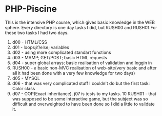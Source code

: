 # PHP-Piscine
This is the intensive PHP course, which gives basic knowledge in the WEB sphere.
Every directory is one day tasks I did, but RUSH00 and RUSH01.For these two tasks I had two days.
1. d00 - HTML/CSS
2. d01 - loops;if/else; variables
3. d02 - using more complicated standart functions
4. d03 - MAMP; GET/POST; basic HTML requests
5. d04 - super global arrays; basic realisation of validation and loggin in
6. RUSH00 - a basic non-MVC realisation of web-site(very basic and after all it had been done
with a very few knowledge for two days)
7. d05 - MYSQL
8. d06 - that was very complicated stuff I couldn't do but the first task: Color class
9. d07 - OOP(Exact inheritance). j07 is tests to my tasks.
10 RUSH01 - that was supposed to be some interactive game, 
but the subject was so difficult and overweighted to have been done so I did a little to validate it.
